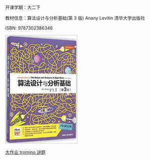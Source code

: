 开课学期：大二下

教材信息：算法设计与分析基础(第 3 版) Anany Levitin 清华大学出版社

ISBN: 9787302386346

![](cover.jpg)

[大作业 tromino 谜题](https://github.com/Cansiny0320/tromino-puzzle)
